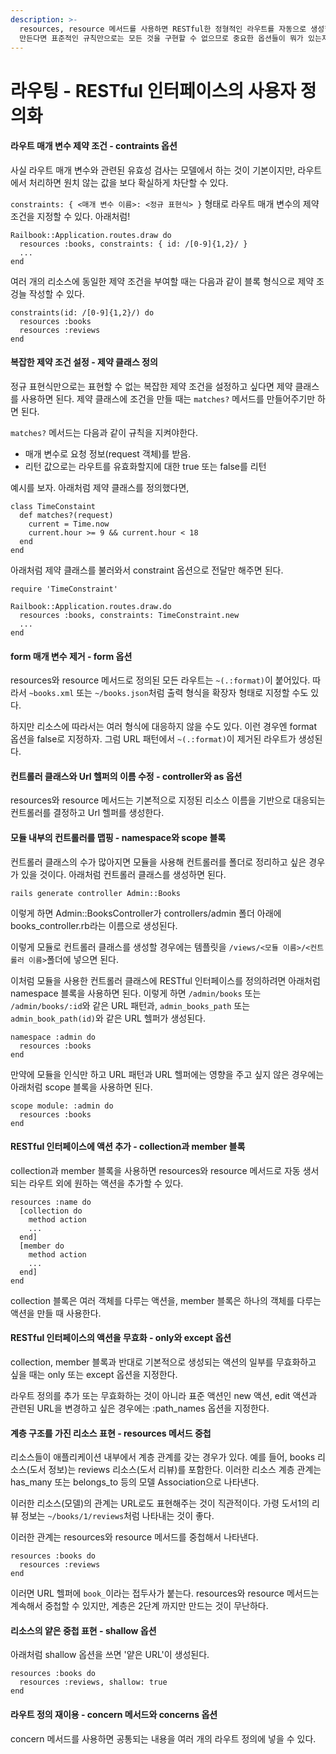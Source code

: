 ```yaml
---
description: >-
  resources, resource 메서드를 사용하면 RESTful한 정형적인 라우트를 자동으로 생성할 수 있다. 하지만 실제 애플리케이션을
  만든다면 표준적인 규칙만으로는 모든 것을 구현할 수 없으므로 중요한 옵션들이 뭐가 있는지는 확인해둘 필요가 있다.
---
```


# 라우팅 - RESTful 인터페이스의 사용자 정의화

#### 라우트 매개 변수 제약 조건 - contraints 옵션

사실 라우트 매개 변수와 관련된 유효성 검사는 모델에서 하는 것이 기본이지만, 라우트에서 처리하면 원치 않는 값을 보다 확실하게 차단할 수 있다.

`constraints: { <매개 변수 이름>: <정규 표현식> }` 형태로 라우트 매개 변수의 제약 조건을 지정할 수 있다. 아래처럼!

```text
Railbook::Application.routes.draw do
  resources :books, constraints: { id: /[0-9]{1,2}/ }
  ...
end
```

여러 개의 리소스에 동일한 제약 조건을 부여할 때는 다음과 같이 블록 형식으로 제약 조겅늘 작성할 수 있다.

```text
constraints(id: /[0-9]{1,2}/) do
  resources :books
  resources :reviews
end
```

#### 복잡한 제약 조건 설정 - 제약 클래스 정의

정규 표현식만으로는 표현할 수 없는 복잡한 제약 조건을 설정하고 싶다면 제약 클래스를 사용하면 된다. 제약 클래스에 조건을 만들 때는 `matches?` 메서드를 만들어주기만 하면 된다.

`matches?` 메서드는 다음과 같이 규칙을 지켜야한다.

* 매개 변수로 요청 정보\(request 객체\)를 받음.
* 리턴 값으로는 라우트를 유효화할지에 대한 true 또는 false를 리턴

예시를 보자. 아래처럼 제약 클래스를 정의했다면,

```text
class TimeConstaint
  def matches?(request)
    current = Time.now
    current.hour >= 9 && current.hour < 18
  end
end
```

아래처럼 제약 클래스를 불러와서 constraint 옵션으로 전달만 해주면 된다.

```text
require 'TimeConstraint'
​
Railbook::Application.routes.draw.do
  resources :books, constraints: TimeConstraint.new
  ...
end
```

#### form 매개 변수 제거 - form 옵션

resources와 resource 메서드로 정의된 모든 라우트는 `~(.:format)`이 붙어있다. 따라서 `~books.xml` 또는 `~/books.json`처럼 출력 형식을 확장자 형태로 지정할 수도 있다.

하지만 리소스에 따라서는 여러 형식에 대응하지 않을 수도 있다. 이런 경우엔 format 옵션을 false로 지정하자. 그럼 URL 패턴에서 `~(.:format)`이 제거된 라우트가 생성된다.

#### 컨트롤러 클래스와 Url 헬퍼의 이름 수정 - controller와 as 옵션

resources와 resource 메서드는 기본적으로 지정된 리소스 이름을 기반으로 대응되는 컨트롤러를 결정하고 Url 헬퍼를 생성한다.

#### 모듈 내부의 컨트롤러를 맵핑 - namespace와 scope 블록

컨트롤러 클래스의 수가 많아지면 모듈을 사용해 컨트롤러를 폴더로 정리하고 싶은 경우가 있을 것이다. 아래처럼 컨트롤러 클래스를 생성하면 된다.

```text
rails generate controller Admin::Books
```

이렇게 하면 Admin::BooksController가 controllers/admin 폴더 아래에 books\_controller.rb라는 이름으로 생성된다.

이렇게 모듈로 컨트롤러 클래스를 생성할 경우에는 템플릿을 `/views/<모듈 이름>/<컨트롤러 이름>`폴더에 넣으면 된다.

이처럼 모듈을 사용한 컨트롤러 클래스에 RESTful 인터페이스를 정의하려면 아래처럼 namespace 블록을 사용하면 된다. 이렇게 하면 `/admin/books` 또는 `/admin/books/:id`와 같은 URL 패턴과, `admin_books_path` 또는 `admin_book_path(id)`와 같은 URL 헬퍼가 생성된다.

```text
namespace :admin do
  resources :books
end
```

만약에 모듈을 인식만 하고 URL 패턴과 URL 헬퍼에는 영향을 주고 싶지 않은 경우에는 아래처럼 scope 블록을 사용하면 된다.

```text
scope module: :admin do
  resources :books
end
```

#### RESTful 인터페이스에 액션 추가 - collection과 member 블록

collection과 member 블록을 사용하면 resources와 resource 메서드로 자동 생서되는 라우트 외에 원하는 액션을 추가할 수 있다.

```text
resources :name do
  [collection do
    method action
    ...
  end]
  [member do
    method action
    ...
  end]
end
```

collection 블록은 여러 객체를 다루는 액션을, member 블록은 하나의 객체를 다루는 액션을 만들 때 사용한다.

#### RESTful 인터페이스의 액션을 무효화 - only와 except 옵션

collection, member 블록과 반대로 기본적으로 생성되는 액션의 일부를 무효화하고 싶을 때는 only 또는 except 옵션을 지정한다.

라우트 정의를 추가 또는 무효화하는 것이 아니라 표준 액션인 new 액션, edit 액션과 관련된 URL을 변경하고 싶은 경우에는 :path\_names 옵션을 지정한다.

#### 계층 구조를 가진 리소스 표현 - resources 메서드 중첩

리소스들이 애플리케이션 내부에서 계층 관계를 갖는 경우가 있다. 예를 들어, books 리소스\(도서 정보\)는 reviews 리소스\(도서 리뷰\)를 포함한다. 이러한 리소스 계층 관계는 has\_many 또는 belongs\_to 등의 모델 Association으로 나타낸다.

이러한 리소스\(모델\)의 관계는 URL로도 표현해주는 것이 직관적이다. 가령 도서1의 리뷰 정보는 `~/books/1/reviews`처럼 나타내는 것이 좋다.

이러한 관계는 resources와 resource 메서드를 중첩해서 나타낸다.

```text
resources :books do
  resources :reviews
end
```

이러면 URL 헬퍼에 `book_`이라는 접두사가 붙는다. resources와 resource 메서드는 계속해서 중첩할 수 있지만, 계층은 2단계 까지만 만드는 것이 무난하다.

#### 리소스의 얕은 중첩 표현 - shallow 옵션

아래처럼 shallow 옵션을 쓰면 '얕은 URL'이 생성된다.

```text
resources :books do
  resources :reviews, shallow: true
end
```

#### 라우트 정의 재이용 - concern 메서드와 concerns 옵션

concern 메서드를 사용하면 공통되는 내용을 여러 개의 라우트 정의에 넣을 수 있다.

